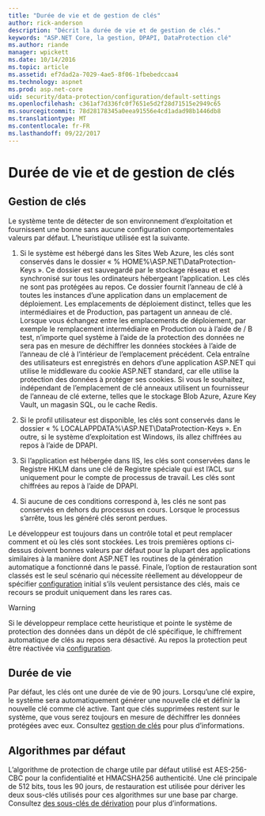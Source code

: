 ```yaml
---
title: "Durée de vie et de gestion de clés"
author: rick-anderson
description: "Décrit la durée de vie et de gestion de clés."
keywords: "ASP.NET Core, la gestion, DPAPI, DataProtection clé"
ms.author: riande
manager: wpickett
ms.date: 10/14/2016
ms.topic: article
ms.assetid: ef7dad2a-7029-4ae5-8f06-1fbebedccaa4
ms.technology: aspnet
ms.prod: asp.net-core
uid: security/data-protection/configuration/default-settings
ms.openlocfilehash: c361af7d336fc0f7651e5d2f28d71515e2949c65
ms.sourcegitcommit: 78d28178345a0eea91556e4cd1adad98b1446db8
ms.translationtype: MT
ms.contentlocale: fr-FR
ms.lasthandoff: 09/22/2017
---
```

# <a name="key-management-and-lifetime"></a>Durée de vie et de gestion de clés

<a name=data-protection-default-settings></a>

## <a name="key-management"></a>Gestion de clés

Le système tente de détecter de son environnement d’exploitation et fournissent une bonne sans aucune configuration comportementales valeurs par défaut. L’heuristique utilisée est la suivante.

1. Si le système est hébergé dans les Sites Web Azure, les clés sont conservés dans le dossier « % HOME%\ASP.NET\DataProtection-Keys ». Ce dossier est sauvegardé par le stockage réseau et est synchronisé sur tous les ordinateurs hébergeant l’application. Les clés ne sont pas protégées au repos. Ce dossier fournit l’anneau de clé à toutes les instances d’une application dans un emplacement de déploiement. Les emplacements de déploiement distinct, telles que les intermédiaires et de Production, pas partagent un anneau de clé. Lorsque vous échangez entre les emplacements de déploiement, par exemple le remplacement intermédiaire en Production ou à l’aide de / B test, n’importe quel système à l’aide de la protection des données ne sera pas en mesure de déchiffrer les données stockées à l’aide de l’anneau de clé à l’intérieur de l’emplacement précédent. Cela entraîne des utilisateurs est enregistrés en dehors d’une application ASP.NET qui utilise le middleware du cookie ASP.NET standard, car elle utilise la protection des données à protéger ses cookies. Si vous le souhaitez, indépendant de l’emplacement de clé anneaux utilisent un fournisseur de l’anneau de clé externe, telles que le stockage Blob Azure, Azure Key Vault, un magasin SQL, ou le cache Redis.

2. Si le profil utilisateur est disponible, les clés sont conservés dans le dossier « % LOCALAPPDATA%\ASP.NET\DataProtection-Keys ». En outre, si le système d’exploitation est Windows, ils allez chiffrées au repos à l’aide de DPAPI.

3. Si l’application est hébergée dans IIS, les clés sont conservées dans le Registre HKLM dans une clé de Registre spéciale qui est l’ACL sur uniquement pour le compte de processus de travail. Les clés sont chiffrées au repos à l’aide de DPAPI.

4. Si aucune de ces conditions correspond à, les clés ne sont pas conservés en dehors du processus en cours. Lorsque le processus s’arrête, tous les généré clés seront perdues.

Le développeur est toujours dans un contrôle total et peut remplacer comment et où les clés sont stockées. Les trois premières options ci-dessus doivent bonnes valeurs par défaut pour la plupart des applications similaires à la manière dont ASP.NET <machineKey> les routines de la génération automatique a fonctionné dans le passé. Finale, l’option de restauration sont classés est le seul scénario qui nécessite réellement au développeur de spécifier [configuration](overview.md) initial s’ils veulent persistance des clés, mais ce recours se produit uniquement dans les rares cas.

>[!WARNING]
> Si le développeur remplace cette heuristique et pointe le système de protection des données dans un dépôt de clé spécifique, le chiffrement automatique de clés au repos sera désactivé. Au repos la protection peut être réactivée via [configuration](overview.md).

## <a name="key-lifetime"></a>Durée de vie

Par défaut, les clés ont une durée de vie de 90 jours. Lorsqu’une clé expire, le système sera automatiquement générer une nouvelle clé et définir la nouvelle clé comme clé active. Tant que clés supprimées restent sur le système, que vous serez toujours en mesure de déchiffrer les données protégées avec eux. Consultez [gestion de clés](../implementation/key-management.md#data-protection-implementation-key-management-expiration) pour plus d’informations.

## <a name="default-algorithms"></a>Algorithmes par défaut

L’algorithme de protection de charge utile par défaut utilisé est AES-256-CBC pour la confidentialité et HMACSHA256 authenticité. Une clé principale de 512 bits, tous les 90 jours, de restauration est utilisée pour dériver les deux sous-clés utilisés pour ces algorithmes sur une base par charge. Consultez [des sous-clés de dérivation](../implementation/subkeyderivation.md#data-protection-implementation-subkey-derivation-aad) pour plus d’informations.

